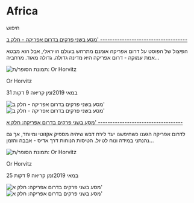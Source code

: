 # Africa

חיפוש

[מסע בשני פרקים בדרום אפריקה - חלק ב'
------------------------------------](https://www.orhorvitztravel.com/post/southafricapart2)

הפיצול של הפוסט על דרום אפריקה אומנם מתרחש בעולם הויראלי, אבל הוא מבטא אמת עמוקה - דרום אפריקה היא מדינה גדולה. גדולה מאוד. מרחביה...

![תמונת הסופר/ת: Or Horvitz]()

Or Horvitz

31 במאי 2019זמן קריאה 9 דקות

![מסע בשני פרקים בדרום אפריקה - חלק ב'](https://static.wixstatic.com/media/4e19df_fb6ef129a0e1483783e0cb02936a67bc~mv2_d_5184_3456_s_4_2.jpg/v1/fill/w_333,h_250,fp_0.50_0.50,q_30,blur_30,enc_avif,quality_auto/4e19df_fb6ef129a0e1483783e0cb02936a67bc~mv2_d_5184_3456_s_4_2.webp)![מסע בשני פרקים בדרום אפריקה - חלק ב'](https://static.wixstatic.com/media/4e19df_fb6ef129a0e1483783e0cb02936a67bc~mv2_d_5184_3456_s_4_2.jpg/v1/fill/w_454,h_341,fp_0.50_0.50,q_90,enc_avif,quality_auto/4e19df_fb6ef129a0e1483783e0cb02936a67bc~mv2_d_5184_3456_s_4_2.webp)

[מסע בשני פרקים בדרום אפריקה: חלק א'
-----------------------------------](https://www.orhorvitztravel.com/post/southafricapart1)

לדרום אפריקה הגענו כשחיפשנו יעד לירח דבש שיהיה מספיק אקזוטי ומיוחד, אך גם נהנתני במידה ונוח לטיול. הטיסות הנוחות דרך אדיס - אבבה והזמן...

![תמונת הסופר/ת: Or Horvitz]()

Or Horvitz

25 במאי 2019זמן קריאה 9 דקות

![מסע בשני פרקים בדרום אפריקה: חלק א'](https://static.wixstatic.com/media/4e19df_65d2f9cfd2b84f08a0ab10e46b88ac1d~mv2_d_5184_3456_s_4_2.jpg/v1/fill/w_333,h_250,fp_0.50_0.50,q_30,blur_30,enc_avif,quality_auto/4e19df_65d2f9cfd2b84f08a0ab10e46b88ac1d~mv2_d_5184_3456_s_4_2.webp)![מסע בשני פרקים בדרום אפריקה: חלק א'](https://static.wixstatic.com/media/4e19df_65d2f9cfd2b84f08a0ab10e46b88ac1d~mv2_d_5184_3456_s_4_2.jpg/v1/fill/w_454,h_341,fp_0.50_0.50,q_90,enc_avif,quality_auto/4e19df_65d2f9cfd2b84f08a0ab10e46b88ac1d~mv2_d_5184_3456_s_4_2.webp)